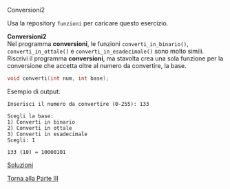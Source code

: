 Conversioni2


Usa la repository `funzioni` per caricare questo esercizio.

**Conversioni2**<br>
Nel programma **conversioni**, le funzioni `converti_in_binario()`,
`converti_in_ottale()` e `converti_in_esadecimale()` sono molto simili.
Riscrivi il programma **conversioni**, ma stavolta crea una sola funzione
per la conversione che accetta oltre al numero da convertire, la base.

```c
void converti(int num, int base);
```

Esempio di output:

```
Inserisci il numero da convertire (0-255): 133

Scegli la base:
1) Converti in binario
2) Converti in ottale
3) Converti in esadecimale
Scegli: 1

133 (10) = 10000101
```

<a href="https://github.com/FabioZTessitore/laboratorio/tree/master/esercizi/part-iii/funzioni">Soluzioni</a>

<a href="/activities/3">Torna alla Parte III</a>
